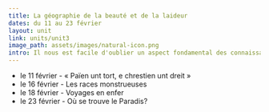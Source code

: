 ```yaml
---
title: La géographie de la beauté et de la laideur
dates: du 11 au 23 février
layout: unit
link: units/unit3
image_path: assets/images/natural-icon.png
intro: Il nous est facile d'oublier un aspect fondamental des connaissances géographiques du Moyen Âge - on ne connaissait que trois continents. En dépit de l'ignorance des Amériques, les scientifiques médiévaux ont pu créer un système de connaissance extrêmement sophistiquée. Dans ces discussions, on tentera de comprendre comment les naturalistes décrivent le monde naturel et ces divisions géographiques. 
---
```


* le 11 février - « Païen unt tort, e chrestien unt dreit »
* le 16 février - Les races monstrueuses 
* le 18 février - Voyages en enfer
* le 23 février - Où se trouve le Paradis?
